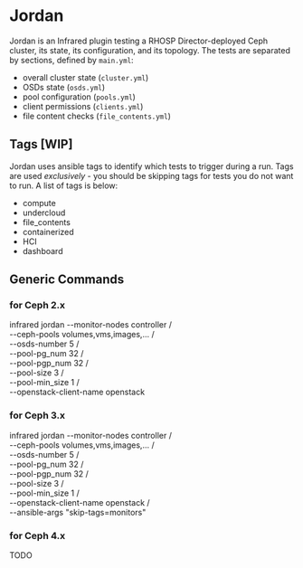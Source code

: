 # Jordan

Jordan is an Infrared plugin testing a RHOSP Director-deployed Ceph cluster, its state, its configuration, and its topology.
The tests are separated by sections, defined by `main.yml`:
  - overall cluster state (`cluster.yml`)
  - OSDs state (`osds.yml`)
  - pool configuration (`pools.yml`)
  - client permissions (`clients.yml`)
  - file content checks (`file_contents.yml`)

## Tags [WIP]
Jordan uses ansible tags to identify which tests to trigger during a run. Tags are used *exclusively* - you should be skipping tags for tests you do not want to run. A list of tags is below:

- compute
- undercloud
- file_contents
- containerized
- HCI
- dashboard

## Generic Commands
### for Ceph 2.x
infrared jordan --monitor-nodes controller /\
                --ceph-pools volumes,vms,images,... /\
                --osds-number 5 /\
                --pool-pg_num 32 /\
                --pool-pgp_num 32 /\
                --pool-size 3 /\
                --pool-min_size 1 /\
                --openstack-client-name openstack 

### for Ceph 3.x
infrared jordan --monitor-nodes controller /\
                --ceph-pools volumes,vms,images,... /\
                --osds-number 5 /\
                --pool-pg_num 32 /\
                --pool-pgp_num 32 /\
                --pool-size 3 /\
                --pool-min_size 1 /\
                --openstack-client-name openstack /\
                --ansible-args "skip-tags=monitors"

### for Ceph 4.x
TODO
